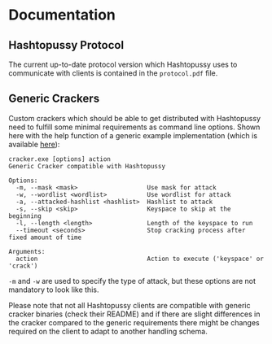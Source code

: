 # Documentation

## Hashtopussy Protocol

The current up-to-date protocol version which Hashtopussy uses to communicate with clients is contained in the `protocol.pdf` file.

## Generic Crackers

Custom crackers which should be able to get distributed with Hashtopussy need to fulfill some minimal requirements as command line options. Shown here with the help function of a generic example implementation (which is available [here](https://github.com/s3inlc/hashtopussy-generic-cracker)):

```
cracker.exe [options] action
Generic Cracker compatible with Hashtopussy

Options:
  -m, --mask <mask>                   Use mask for attack
  -w, --wordlist <wordlist>           Use wordlist for attack
  -a, --attacked-hashlist <hashlist>  Hashlist to attack
  -s, --skip <skip>                   Keyspace to skip at the beginning
  -l, --length <length>               Length of the keyspace to run
  --timeout <seconds>                 Stop cracking process after fixed amount of time

Arguments:
  action                              Action to execute ('keyspace' or 'crack')
```

`-m` and `-w` are used to specify the type of attack, but these options are not mandatory to look like this.

Please note that not all Hashtopussy clients are compatible with generic cracker binaries (check their README) and if there are slight differences in the cracker compared to the generic requirements there might be changes required on the client to adapt to another handling schema.
